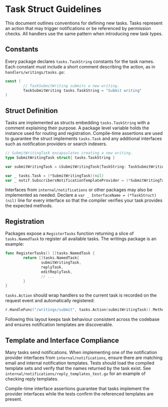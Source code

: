 # Task Struct Guidelines

This document outlines conventions for defining new tasks. Tasks represent
an action that may trigger notifications or be referenced by permission
checks. All handlers use the same pattern when introducing new task types.

## Constants

Every package declares `tasks.TaskString` constants for the task names. Each
constant must include a short comment describing the action, as in
`handlers/writings/tasks.go`:

```go
const (
        // TaskSubmitWriting submits a new writing.
        TaskSubmitWriting tasks.TaskString = "Submit writing"
)
```

## Struct Definition

Tasks are implemented as structs embedding `tasks.TaskString` with a comment
explaining their purpose. A package level variable holds the instance used for
routing and registration. Compile-time assertions are used to guarantee the
struct implements `tasks.Task` and any additional interfaces such as
notification providers or search indexers.

```go
// SubmitWritingTask encapsulates creating a new writing.
type SubmitWritingTask struct{ tasks.TaskString }

var submitWritingTask = &SubmitWritingTask{TaskString: TaskSubmitWriting}

var _ tasks.Task = (*SubmitWritingTask)(nil)
var _ notif.SubscribersNotificationTemplateProvider = (*SubmitWritingTask)(nil)
```

Interfaces from `internal/notifications` or other packages may also be
implemented as needed. Declare a `var _ InterfaceName = (*TaskStruct)(nil)`
line for every interface so that the compiler verifies your task provides the
expected methods.

## Registration

Packages expose a `RegisterTasks` function returning a slice of
`tasks.NamedTask` to register all available tasks. The writings package is an
example:

```go
func RegisterTasks() []tasks.NamedTask {
        return []tasks.NamedTask{
                submitWritingTask,
                replyTask,
                editReplyTask,
                // ...
        }
}
```

`tasks.Action` should wrap handlers so the current task is recorded on the
request event and automatically registered:

```go
r.HandleFunc("/writings/submit", tasks.Action(submitWritingTask)).Methods("POST")
```

Following this layout keeps task behaviour consistent across the codebase and
ensures notification templates are discoverable.

## Template and Interface Compliance

Many tasks send notifications. When implementing one of the notification
provider interfaces from `internal/notifications`, ensure there are matching
email and internal notification templates. Tests should load the compiled
template sets and verify that the names returned by the task exist. See
`internal/notifications/reply_templates_test.go` for an example of checking
reply templates.

Compile-time interface assertions guarantee that tasks implement the provider
interfaces while the tests confirm the referenced templates are present.

